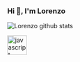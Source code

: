 ### Hi 👋, I'm Lorenzo

![Lorenzo github stats](https://github-readme-stats.vercel.app/api?Lorenzo0009=anuraghazra&show_icons=true&theme=radical)

<!--
**Lorenzo0009/Lorenzo0009** is a ✨ _special_ ✨ repository because its `README.md` (this file) appears on your GitHub profile.

Here are some ideas to get you started:

- 🔭 I’m currently working on ...
- 🌱 I’m currently learning ...
- 👯 I’m looking to collaborate on ...
- 🤔 I’m looking for help with ...
- 💬 Ask me about ...
- 📫 How to reach me: ...
- 😄 Pronouns: ...
- ⚡ Fun fact: ...
-->
<img src="https://devicons.github.io/devicon/devicon.git/icons/javascript/javascript-original.svg" alt="javascript" width="45" height="45"/> 